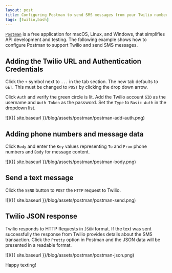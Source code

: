 ```yaml
---
layout: post
title: Configuring Postman to send SMS messages from your Twilio number
tags: [twilio,bash]
---
```


[`Postman`](https://www.getpostman.com) is a free application for macOS, Linux, and Windows, that simplifies API development and testing. The following example shows how to configure Postman to support Twilio and send SMS messages.

<!--more-->

## Adding the Twilio URL and Authentication Credentials

Click the `+` symbol next to `...` in the tab section. The new tab defaults to `GET`. This must be changed to `POST` by clicking the drop down arrow.

Click `Auth` and verify the green circle is lit. Add the Twilio account `SID` as the username and `Auth Token` as the password. Set the `Type` to `Basic Auth` in the dropdown list. 

![]({{ site.baseurl }}/blog/assets/postman/postman-add-auth.png)

## Adding phone numbers and message data

Click `Body` and enter the `Key` values representing `To` and `From` phone numbers and `Body` for message content. 

![]({{ site.baseurl }}/blog/assets/postman/postman-body.png)

## Send a text message

Click the `SEND` button to `POST` the `HTTP` request to Twilio.

![]({{ site.baseurl }}/blog/assets/postman/postman-send.png)

## Twilio JSON response

Twilio responds to HTTP Requests in `JSON` format. If the text was sent successfully the response from Twilio provides details about the SMS transaction. Click the `Pretty` option in Postman and the JSON data will be presented in a readable format.

![]({{ site.baseurl }}/blog/assets/postman/postman-json.png)

Happy texting!